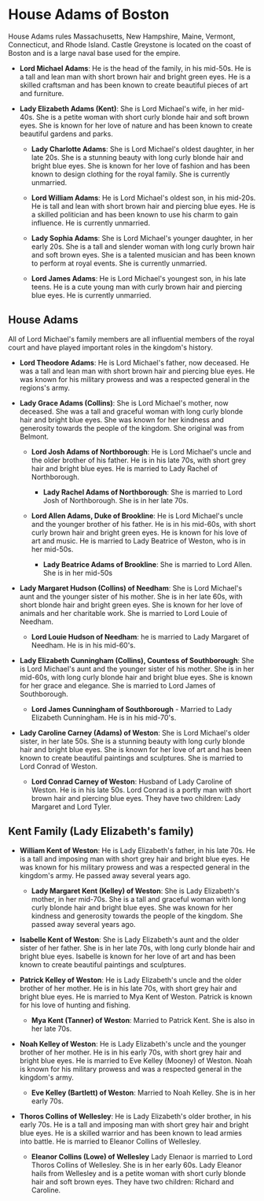 # House Adams of Boston

House Adams rules Massachusetts, New Hampshire, Maine, Vermont, Connecticut, and Rhode Island.  Castle Greystone is located on the coast of Boston and is a large naval base used for the empire.  

- **Lord Michael Adams**: He is the head of the family, in his mid-50s. He is a tall and lean man with short brown hair and bright green eyes. He is a skilled craftsman and has been known to create beautiful pieces of art and furniture.

- **Lady Elizabeth Adams (Kent)**: She is Lord Michael's wife, in her mid-40s. She is a petite woman with short curly blonde hair and soft brown eyes. She is known for her love of nature and has been known to create beautiful gardens and parks.

  - **Lady Charlotte Adams**: She is Lord Michael's oldest daughter, in her late 20s. She is a stunning beauty with long curly blonde hair and bright blue eyes. She is known for her love of fashion and has been known to design clothing for the royal family. She is currently unmarried.

  - **Lord William Adams**: He is Lord Michael's oldest son, in his mid-20s. He is tall and lean with short brown hair and piercing blue eyes. He is a skilled politician and has been known to use his charm to gain influence. He is currently unmarried.

  - **Lady Sophia Adams**: She is Lord Michael's younger daughter, in her early 20s. She is a tall and slender woman with long curly brown hair and soft brown eyes. She is a talented musician and has been known to perform at royal events. She is currently unmarried.

  - **Lord James Adams**: He is Lord Michael's youngest son, in his late teens. He is a cute young man with curly brown hair and piercing blue eyes. He is currently unmarried.

## House Adams


All of Lord Michael's family members are all influential members of the royal court and have played important roles in the kingdom's history.

- **Lord Theodore Adams**: He is Lord Michael's father, now deceased. He was a tall and lean man with short brown hair and piercing blue eyes. He was known for his military prowess and was a respected general in the regions's army.

- **Lady Grace Adams (Collins)**: She is Lord Michael's mother, now deceased. She was a tall and graceful woman with long curly blonde hair and bright blue eyes. She was known for her kindness and generosity towards the people of the kingdom.  She original was from Belmont.

  - **Lord Josh Adams of Northborough**: He is Lord Michael's uncle and the older brother of his father. He is in his late 70s, with short grey hair and bright blue eyes. He is married to Lady Rachel of Northborough.

    - **Lady Rachel Adams of Northborough**:  She is married to Lord Josh of Northborough.  She is in her late 70s.
 
  - **Lord Allen Adams, Duke of Brookline**: He is Lord Michael's uncle and the younger brother of his father. He is in his mid-60s, with short curly brown hair and bright green eyes. He is known for his love of art and music. He is married to Lady Beatrice of Weston, who is in her mid-50s.

    - **Lady Beatrice Adams of Brookline**:  She is married to Lord Allen.  She is in her mid-50s
  
- **Lady Margaret Hudson (Collins) of Needham**: She is Lord Michael's aunt and the younger sister of his mother. She is in her late 60s, with short blonde hair and bright green eyes. She is known for her love of animals and her charitable work. She is married to Lord Louie of Needham.

  - **Lord Louie Hudson of Needham**:  he is married to Lady Margaret of Needham.  He is in his mid-60's.

- **Lady Elizabeth Cunningham (Collins), Countess of Southborough**: She is Lord Michael's aunt and the younger sister of his mother. She is in her mid-60s, with long curly blonde hair and bright blue eyes. She is known for her grace and elegance. She is married to Lord James of Southborough.

  - **Lord James Cunningham of Southborough** - Married to Lady Elizabeth Cunningham.  He is in his mid-70's.

- **Lady Caroline Carney (Adams) of Weston**: She is Lord Michael's older sister, in her late 50s. She is a stunning beauty with long curly blonde hair and bright blue eyes. She is known for her love of art and has been known to create beautiful paintings and sculptures. She is married to Lord Conrad of Weston.

  - **Lord Conrad Carney of Weston**: Husband of Lady Caroline of Weston.  He is in his late 50s. Lord Conrad is a portly man with short brown hair and piercing blue eyes. They have two children: Lady Margaret and Lord Tyler.

## Kent Family (Lady Elizabeth's family)

- **William Kent of Weston**: He is Lady Elizabeth's father, in his late 70s. He is a tall and imposing man with short grey hair and bright blue eyes. He was known for his military prowess and was a respected general in the kingdom's army. He passed away several years ago.

  - **Lady Margaret Kent (Kelley) of Weston**: She is Lady Elizabeth's mother, in her mid-70s. She is a tall and graceful woman with long curly blonde hair and bright blue eyes. She was known for her kindness and generosity towards the people of the kingdom. She passed away several years ago.

- **Isabelle Kent of Weston**: She is Lady Elizabeth's aunt and the older sister of her father. She is in her late 70s, with long curly blonde hair and bright blue eyes. Isabelle is known for her love of art and has been known to create beautiful paintings and sculptures.
  
- **Patrick Kelley of Weston**: He is Lady Elizabeth's uncle and the older brother of her mother. He is in his late 70s, with short grey hair and bright blue eyes. He is married to Mya Kent of Weston.  Patrick is known for his love of hunting and fishing.

  - **Mya Kent (Tanner) of Weston**:  Married to Patrick Kent.  She is also in her late 70s. 

- **Noah Kelley of Weston**: He is Lady Elizabeth's uncle and the younger brother of her mother. He is in his early 70s, with short grey hair and bright blue eyes. He is married to Eve Kelley (Mooney) of Weston. Noah is known for his military prowess and was a respected general in the kingdom's army.

  - **Eve Kelley (Bartlett) of Weston**:  Married to Noah Kelley.  She is in her early 70s.

- **Thoros Collins of Wellesley**: He is Lady Elizabeth's older brother, in his early 70s. He is a tall and imposing man with short grey hair and bright blue eyes. He is a skilled warrior and has been known to lead armies into battle. He is married to  Eleanor Collins of Wellesley.

  - **Eleanor Collins (Lowe) of Wellesley** Lady Elenaor is married to Lord Thoros Collins of Wellesley.  She is in her early 60s. Lady Eleanor hails from Wellesley and is a petite woman with short curly blonde hair and soft brown eyes. They have two children: Richard and Caroline.
